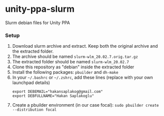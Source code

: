 # unity-ppa-slurm
Slurm debian files for Unity PPA

### Setup
1. Download slurm archive and extract. Keep both the original archive and the extracted folder.
1. The archive should be named `slurm-wlm_20.02.7.orig.tar.gz`
1. The extracted folder should be named `slurm-wlm_20.02.7`
1. Clone this repository as "debian" inside the extracted folder
1. Install the following packages: `pbuilder` and `dh-make`
1. In your `~/.bashrc` or `~/.zshrc`, add these lines (replace with your own launchpad details)
   ```
   export DEBEMAIL="hakansaplakog@gmail.com"
   export DEBFULLNAME="Hakan Saplakoglu"
   ```
1. Create a pbuilder environment (in our case focal): `sudo pbuilder create --distribution focal`
